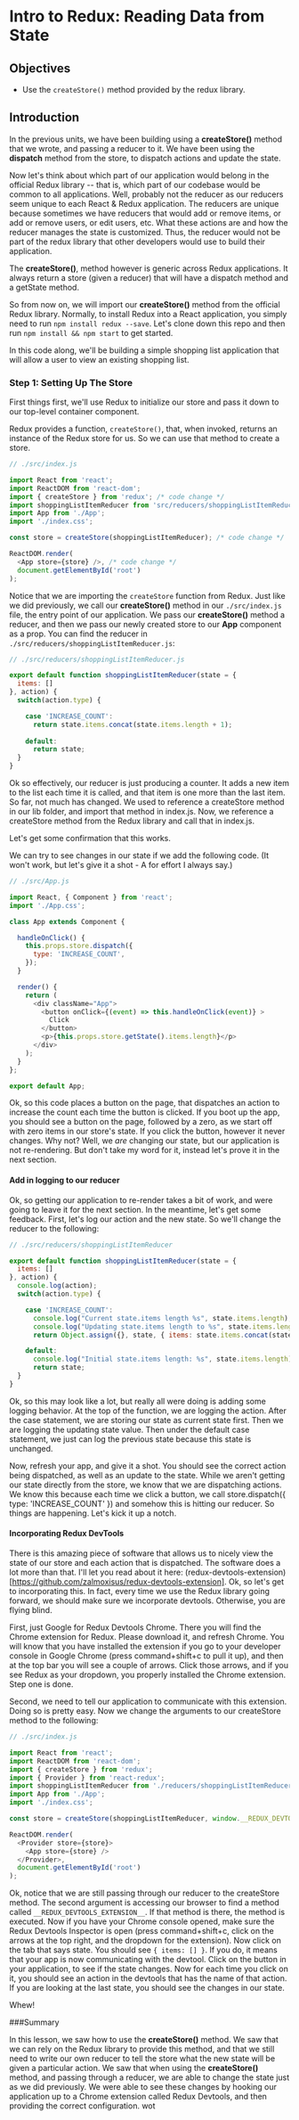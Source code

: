 # Intro to Redux: Reading Data from State

## Objectives

* Use the `createStore()` method provided by the redux library.

## Introduction

In the previous units, we have been building using a __createStore()__ method that we wrote, and passing a reducer to it. We have been using the __dispatch__ method from the store, to dispatch actions and update the state.

Now let's think about which part of our application would belong in the official Redux library -- that is, which part of our codebase would be common to all applications. Well, probably not the reducer as our reducers seem unique to each React & Redux application.  The reducers are unique because sometimes we have reducers that would add or remove items, or add or remove users, or edit users, etc. What these actions are and how the reducer manages the state is customized. Thus, the reducer would not be part of the redux library that other developers would use to build their application.   

The __createStore()__, method however is generic across Redux applications. It always return a store (given a reducer) that will have a dispatch method and a getState method.  

So from now on, we will import our __createStore()__ method from the official Redux library.  Normally, to install Redux into a React application, you simply need to run `npm install redux --save`. Let's clone down this repo and then run `npm install && npm start` to get started.

In this code along, we'll be building a simple shopping list application that will allow a user to view an existing shopping list.

### Step 1: Setting Up The Store

First things first, we'll use Redux to initialize our store and pass it down to our top-level container component.

Redux provides a function, `createStore()`, that, when invoked, returns an instance of the Redux store for us. So we can use that method to create a store.

```javascript
// ./src/index.js

import React from 'react';
import ReactDOM from 'react-dom';
import { createStore } from 'redux'; /* code change */
import shoppingListItemReducer from 'src/reducers/shoppingListItemReducer.js';
import App from './App';
import './index.css';

const store = createStore(shoppingListItemReducer); /* code change */

ReactDOM.render(
  <App store={store} />, /* code change */ 
  document.getElementById('root')
);
```

Notice that we are importing the `createStore` function from Redux. Just like we did previously, we call our __createStore()__ method in our `./src/index.js` file, the entry point of our application.  We pass our __createStore()__ method a reducer, and then we pass our newly created store to our __App__ component as a prop. You can find the reducer in `./src/reducers/shoppingListItemReducer.js`:

```javascript
// ./src/reducers/shoppingListItemReducer.js

export default function shoppingListItemReducer(state = {
  items: []
}, action) {
  switch(action.type) {

    case 'INCREASE_COUNT':
      return state.items.concat(state.items.length + 1);
      
    default:
      return state;
  }
}
```

Ok so effectively, our reducer is just producing a counter. It adds a new item to the list each time it is called, and that item is one more than the last item. So far, not much has changed. We used to reference a createStore method in our lib folder, and import that method in index.js. Now, we reference a createStore method from the Redux library and call that in index.js.

Let's get some confirmation that this works.  

We can try to see changes in our state if we add the following code. (It won't work, but let's give it a shot - A for effort I always say.)

```javascript
// ./src/App.js

import React, { Component } from 'react';
import './App.css';

class App extends Component {

  handleOnClick() {
    this.props.store.dispatch({
      type: 'INCREASE_COUNT',
    });
  }

  render() {
    return (
      <div className="App">
        <button onClick={(event) => this.handleOnClick(event)} >
          Click 
        </button>
        <p>{this.props.store.getState().items.length}</p>
      </div>
    );
  }
};

export default App;
```

Ok, so this code places a button on the page, that dispatches an action to increase the count each time the button is clicked. If you boot up the app, you should see a button on the page, followed by a zero, as we start off with zero items in our store's state. If you click the button, however it never changes. Why not? Well, we *are* changing our state, but our application is not re-rendering. But don't take my word for it, instead let's prove it in the next section.

#### Add in logging to our reducer

Ok, so getting our application to re-render takes a bit of work, and were going to leave it for the next section. In the meantime, let's get some feedback. First, let's log our action and the new state. So we'll change the reducer to the following:

```javascript
// ./src/reducers/shoppingListItemReducer

export default function shoppingListItemReducer(state = {
  items: []
}, action) {
  console.log(action);
  switch(action.type) {

    case 'INCREASE_COUNT':
      console.log("Current state.items length %s", state.items.length);
      console.log("Updating state.items length to %s", state.items.length + 1);
      return Object.assign({}, state, { items: state.items.concat(state.items.length + 1) });

    default:
      console.log("Initial state.items length: %s", state.items.length);
      return state;
  }
}
```

Ok, so this may look like a lot, but really all were doing is adding some logging behavior.  At the top of the function, we are logging the action. After the case statement, we are storing our state as current state first. Then we are logging the updating state value.  Then under the default case statement, we just can log the previous state because this state is unchanged.  

Now, refresh your app, and give it a shot. You should see the correct action being dispatched, as well as an update to the state. While we aren't getting our state directly from the store, we know that we are dispatching actions. We know this because each time we click a button, we call store.dispatch({ type: 'INCREASE_COUNT' }) and somehow this is hitting our reducer. So things are happening. Let's kick it up a notch.  

#### Incorporating Redux DevTools

There is this amazing piece of software that allows us to nicely view the state of our store and each action that is dispatched. The software does a lot more than that. I'll let you read about it here: (redux-devtools-extension)[https://github.com/zalmoxisus/redux-devtools-extension]. Ok, so let's get to incorporating this. In fact, every time we use the Redux library going forward, we should make sure we incorporate devtools. Otherwise, you are flying blind.

First, just Google for Redux Devtools Chrome. There you will find the Chrome extension for Redux.  Please download it, and refresh Chrome. You will know that you have installed the extension if you go to your developer console in Google Chrome (press command+shift+c to pull it up), and then at the top bar you will see a couple of arrows. Click those arrows, and if you see Redux as your dropdown, you properly installed the Chrome extension. Step one is done.

Second, we need to tell our application to communicate with this extension. Doing so is pretty easy.  Now we change the arguments to our createStore method to the following:

```javascript
// ./src/index.js 

import React from 'react';
import ReactDOM from 'react-dom';
import { createStore } from 'redux';
import { Provider } from 'react-redux';
import shoppingListItemReducer from './reducers/shoppingListItemReducer';
import App from './App';
import './index.css';

const store = createStore(shoppingListItemReducer, window.__REDUX_DEVTOOLS_EXTENSION__ && window.__REDUX_DEVTOOLS_EXTENSION__()); /* code change */

ReactDOM.render(
  <Provider store={store}>
    <App store={store} />
  </Provider>,
  document.getElementById('root')
);

```

Ok, notice that we are still passing through our reducer to the createStore method. The second argument is accessing our browser to find a method called `__REDUX_DEVTOOLS_EXTENSION__`. If that method is there, the method is executed. Now if you have your Chrome console opened, make sure the Redux Devtools Inspector is open (press command+shift+c, click on the arrows at the top right, and the dropdown for the extension). Now click on the tab that says state. You should see `{ items: [] }`. If you do, it means that your app is now communicating with the devtool.  Click on the button in your application, to see if the state changes.  Now for each time you click on it, you should see an action in the devtools that has the name of that action. If you are looking at the last state, you should see the changes in our state.

Whew!

###Summary

In this lesson, we saw how to use the __createStore()__ method. We saw that we can rely on the Redux library to provide this method, and that we still need to write our own reducer to tell the store what the new state will be given a particular action. We saw that when using the __createStore()__ method, and passing through a reducer, we are able to change the state just as we did previously. We were able to see these changes by hooking our application up to a Chrome extension called Redux Devtools, and then providing the correct configuration.
wot
